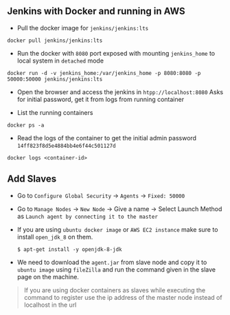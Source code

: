 ## Jenkins with Docker and running in AWS

- Pull the docker image for `jenkins/jenkins:lts`
```
docker pull jenkins/jenkins:lts
```

- Run the docker with `8080` port exposed with mounting `jenkins_home` to local system
  in `detached` mode
```
docker run -d -v jenkins_home:/var/jenkins_home -p 8080:8080 -p 50000:50000 jenkins/jenkins:lts
```

- Open the browser and access the jenkins in `htpp://localhost:8080`
  Asks for initial password, get it from logs from running container

- List the running containers
```
docker ps -a
```

- Read the logs of the container to get the initial admin password
`14ff823f8d5e4884bb4e6f44c501127d`

```
docker logs <container-id>
```

## Add Slaves

- Go to `Configure Global Security` -> `Agents` -> `Fixed: 50000`

- Go to `Manage Nodes` -> `New Node` -> Give a name -> Select Launch Method as `Launch agent by connecting it to the master`

- If you are using `ubuntu docker image` or `AWS EC2 instance` make sure to install `open_jdk_8` on them.
  ```
  $ apt-get install -y openjdk-8-jdk
  ```

- We need to download the `agent.jar` from slave node and copy it to `ubuntu image` using `fileZilla` and run the command
  given in the slave page on the machine.

> If you are using docker containers as slaves while executing the command to register use the ip address of
  the master node instead of localhost in the url
